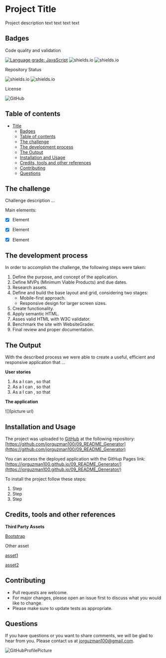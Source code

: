 
# Project Title

Project description text text text text

## Badges

Code quality and validation

[![Language grade: JavaScript](https://img.shields.io/lgtm/grade/javascript/g/jorguzman100/09_README_Generator.svg?logo=lgtm&logoWidth=18)](https://lgtm.com/projects/g/jorguzman100/09_README_Generator/context:javascript)
![shields.io](https://img.shields.io/github/languages/top/jorguzman100/09_README_Generator)
![shields.io](https://img.shields.io/w3c-validation/html?targetUrl=https%3A%2F%jorguzman100.github.io%2F09_README_Generator%2F)

Repository Status

![shields.io](https://img.shields.io/badge/Repo%20Status-In%20Progress-yellow)
![shields.io](https://img.shields.io/bitbucket/issues/jorguzman100/09_README_Generator)

License

![GitHub](https://img.shields.io/github/license/jorguzman100/09_README_Generator)

## Table of contents

- [Title](#title)
  - [Badges](#badges)
  - [Table of contents](#table-of-contents)
  - [The challenge](#the-challenge)
  - [The development process](#the-development-process)
  - [The Output](#the-output)
  - [Installation and Usage](#installation-and-usage)
  - [Credits, tools and other references](#credits-tools-and-other-references)
  - [Contributing](#contributing)
  - [Questions](#questions)

## The challenge


Challenge description ...

Main elements:

- [x] Element
- [x] Element
- [x] Element


## The development process


In order to accomplish the challenge, the following steps were taken:

1. Define the purpose, and concept of the application.
2. Define MVPs (Minimum Viable Products) and due dates.
3. Research assets.
4. Define and build the base layout and grid, considering two stages:
   - Mobile-first approach.
   - Responsive design for larger screen sizes.
5. Create functionality.
6. Apply semantic HTML.
7. Asses valid HTML with W3C validator.
8. Benchmark the site with WebsiteGrader.
9. Final review and proper documentation.


## The Output


With the described process we were able to create a useful, efficient and responsive application that ...

**User stories**

1. As a <role> I can <capability>, so that <receive benefit>
2. As a <role> I can <capability>, so that <receive benefit>
3. As a <role> I can <capability>, so that <receive benefit>

**The application**

![](picture url)


## Installation and Usage

The project was uploaded to [GitHub](https://github.com/) at the following repository:
[https://github.com/jorguzman100/09_README_Generator](https://github.com/jorguzman100/09_README_Generator)

You can access the deployed application with the GitHup Pages link:
[https://jorguzman100.github.io/09_README_Generator/](https://jorguzman100.github.io/09_README_Generator/)


To install the project follow these steps:

1. Step
2. Step
3. Step


## Credits, tools and other references

**Third Party Assets**

[Bootstrap](https://getbootstrap.com/)

Other asset



[asset1](url1)

[asset2](url2)



## Contributing

- Pull requests are welcome.
- For major changes, please open an issue first to discuss what you would like to change.
- Please make sure to update tests as appropriate.

## Questions

If you have questions or you want to share comments, we will be glad to hear from you. Please contact us at jorguzman100@gmail.com.

![GitHubProfilePicture](https://avatars3.githubusercontent.com/u/61070430?s=400&u=2b857b54876d926e32fa510d9363e301820b0c03&v=4)

